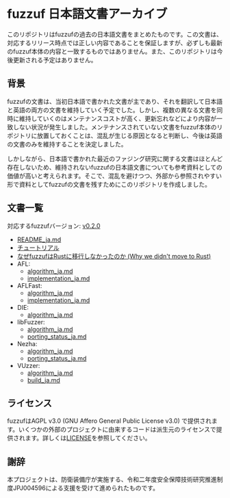# fuzzuf 日本語文書アーカイブ

このリポジトリはfuzzufの過去の日本語文書をまとめたものです。この文書は、対応するリリース時点では正しい内容であることを保証しますが、必ずしも最新のfuzzuf本体の内容と一致するものではありません。また、このリポジトリは今後更新される予定はありません。

## 背景

fuzzufの文書は、当初日本語で書かれた文書が主であり、それを翻訳して日本語と英語の両方の文書を維持していく予定でした。しかし、複数の異なる文書を同時に維持していくのはメンテナンスコストが高く、更新忘れなどにより内容が一致しない状況が発生しました。メンテナンスされていない文書をfuzzuf本体のリポジトリに放置しておくことは、混乱が生じる原因となると判断し、今後は英語の文書のみを維持することを決定しました。

しかしながら、日本語で書かれた最近のファジング研究に関する文書はほとんど存在しないため、維持されないfuzzufの日本語文書についても参考資料としての価値が高いと考えられます。そこで、混乱を避けつつ、外部から参照されやすい形で資料としてfuzzufの文書を残すためにこのリポジトリを作成しました。

## 文書一覧

対応するfuzzufバージョン: [v0.2.0](https://github.com/fuzzuf/fuzzuf/tree/v0.2.0)

- [README_ja.md](/README_ja.md)
- [チュートリアル](/TUTORIAL_ja.md)
- [なぜfuzzufはRustに移行しなかったのか (Why we didn't move to Rust)](/docs/why_we_didnt_move_to_rust_ja.md)
- AFL:
  - [algorithm_ja.md](/docs/algorithms/afl/algorithm_ja.md)
  - [implementation_ja.md](/docs/algorithms/afl/implementation_ja.md)
- AFLFast:
  - [algorithm_ja.md](/docs/algorithms/aflfast/algorithm_ja.md)
  - [implementation_ja.md](/docs/algorithms/aflfast/implementation_ja.md)
- DIE:
  - [algorithm_ja.md](/docs/algorithms/die/algorithm_ja.md)
- libFuzzer:
  - [algorithm_ja.md](/docs/algorithms/libfuzzer/algorithm_ja.md)
  - [porting_status_ja.md](/docs/algorithms/libfuzzer/porting_status_ja.md)
- Nezha:
  - [algorithm_ja.md](/docs/algorithms/nezha/algorithm_ja.md)
  - [porting_status_ja.md](/docs/algorithms/nezha/porting_status_ja.md)
- VUzzer:
  - [algorithm_ja.md](/docs/algorithms/vuzzer/algorithm_ja.md)
  - [build_ja.md](/docs/algorithms/vuzzer/build_ja.md)

## ライセンス

fuzzufはAGPL v3.0 (GNU Affero General Public License v3.0) で提供されます。いくつかの外部のプロジェクトに由来するコードは派生元のライセンスで提供されます。詳しくは[LICENSE](/LICENSE)を参照してください。

## 謝辞

本プロジェクトは、防衛装備庁が実施する、令和二年度安全保障技術研究推進制度JPJ004596による支援を受けて進められたものです。
